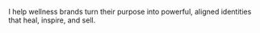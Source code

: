 I help wellness brands turn their purpose into powerful, aligned identities that heal, inspire, and sell.
